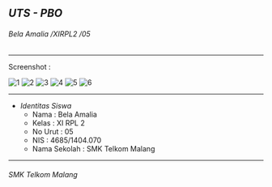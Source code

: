 ## *__UTS - PBO__*
###### *Bela Amalia /XIRPL2 /05*
-------------------------------------------------------
Screenshot :

![1](https://cloud.githubusercontent.com/assets/22131343/23998923/4b4a647a-0a89-11e7-8c49-046f4a701609.PNG)
![2](https://cloud.githubusercontent.com/assets/22131343/23998924/4b52ab30-0a89-11e7-8207-a8ec9eeb686e.PNG)
![3](https://cloud.githubusercontent.com/assets/22131343/23998925/4b52b012-0a89-11e7-8846-9693d873b8b7.PNG)
![4](https://cloud.githubusercontent.com/assets/22131343/23998926/4b589b94-0a89-11e7-9a93-efb279a75339.PNG)
![5](https://cloud.githubusercontent.com/assets/22131343/23998930/4b6edd8c-0a89-11e7-92e5-d1742b067aa8.PNG)
![6](https://cloud.githubusercontent.com/assets/22131343/23998929/4b68c87a-0a89-11e7-81d2-36b44d39de1f.PNG)

-------------------------------------------------------
* *Identitas Siswa* 
  * Nama          : Bela Amalia
  * Kelas         : XI RPL 2
  * No Urut       : 05
  * NIS           : 4685/1404.070
  * Nama Sekolah  : SMK Telkom Malang

-------------------------------------------------------

###### *SMK Telkom Malang*
